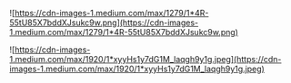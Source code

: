 ![https://cdn-images-1.medium.com/max/1279/1*4R-55tU85X7bddXJsukc9w.png](https://cdn-images-1.medium.com/max/1279/1*4R-55tU85X7bddXJsukc9w.png)

![https://cdn-images-1.medium.com/max/1920/1*xyyHs1y7dG1M_laqgh9y1g.jpeg](https://cdn-images-1.medium.com/max/1920/1*xyyHs1y7dG1M_laqgh9y1g.jpeg)

